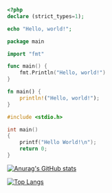
```php
<?php
declare (strict_types=1);

echo "Hello, world!";

```

```go
package main

import "fmt"

func main() {
    fmt.Println("Hello, world!")
}
```

```rust
fn main() {
    println!("Hello, world!");
}
```

```c
#include <stdio.h>

int main() 
{
    printf("Hello World!\n");
    return 0;
}
```

[![Anurag's GitHub stats](https://github-readme-stats.vercel.app/api?username=Gpihuier)](https://github.com/anuraghazra/github-readme-stats)

[![Top Langs](https://github-readme-stats.vercel.app/api/top-langs/?username=Gpihuier&layout=compact)](https://github.com/anuraghazra/github-readme-stats)

<!--
**Gpihuier/Gpihuier** is a ✨ _special_ ✨ repository because its `README.md` (this file) appears on your GitHub profile.

Here are some ideas to get you started:

- 🔭 I’m currently working on ...
- 🌱 I’m currently learning ...
- 👯 I’m looking to collaborate on ...
- 🤔 I’m looking for help with ...
- 💬 Ask me about ...
- 📫 How to reach me: ...
- 😄 Pronouns: ...
- ⚡ Fun fact: ...
-->
